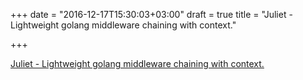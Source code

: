 +++
date = "2016-12-17T15:30:03+03:00"
draft = true
title = "Juliet - Lightweight golang middleware chaining with context."

+++

<p><a href="https://github.com/root-gg/juliet">Juliet - Lightweight golang middleware chaining with context.</a></p>

